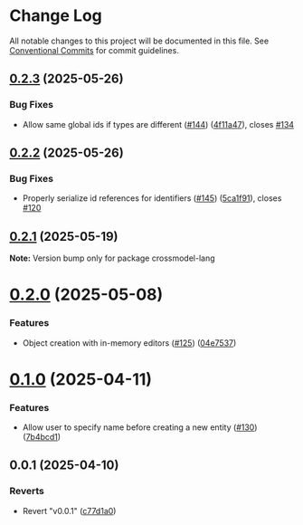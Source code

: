 # Change Log

All notable changes to this project will be documented in this file.
See [Conventional Commits](https://conventionalcommits.org) for commit guidelines.

## [0.2.3](https://github.com/crossbreezenl/crossmodel/compare/v0.2.2...v0.2.3) (2025-05-26)


### Bug Fixes

* Allow same global ids if types are different ([#144](https://github.com/crossbreezenl/crossmodel/issues/144)) ([4f11a47](https://github.com/crossbreezenl/crossmodel/commit/4f11a473d0d75bf2910c1fa2b6b3353e4f42b7fb)), closes [#134](https://github.com/crossbreezenl/crossmodel/issues/134)





## [0.2.2](https://github.com/crossbreezenl/crossmodel/compare/v0.2.1...v0.2.2) (2025-05-26)


### Bug Fixes

* Properly serialize id references for identifiers ([#145](https://github.com/crossbreezenl/crossmodel/issues/145)) ([5ca1f91](https://github.com/crossbreezenl/crossmodel/commit/5ca1f91eab681090ebe9e26a51169c3e81463339)), closes [#120](https://github.com/crossbreezenl/crossmodel/issues/120)





## [0.2.1](https://github.com/crossbreezenl/crossmodel/compare/v0.2.0...v0.2.1) (2025-05-19)

**Note:** Version bump only for package crossmodel-lang





# [0.2.0](https://github.com/crossbreezenl/crossmodel/compare/v0.1.1...v0.2.0) (2025-05-08)


### Features

* Object creation with in-memory editors ([#125](https://github.com/crossbreezenl/crossmodel/issues/125)) ([04e7537](https://github.com/crossbreezenl/crossmodel/commit/04e7537e388407651590254fb9a67507c0619dff))





# [0.1.0](https://github.com/crossbreezenl/crossmodel/compare/v0.0.1...v0.1.0) (2025-04-11)


### Features

* Allow user to specify name before creating a new entity ([#130](https://github.com/crossbreezenl/crossmodel/issues/130)) ([7b4bcd1](https://github.com/crossbreezenl/crossmodel/commit/7b4bcd1fe72a088e1c0e2d2a72cd3d97d092b1f1))





## 0.0.1 (2025-04-10)


### Reverts

* Revert "v0.0.1" ([c77d1a0](https://github.com/crossbreezenl/crossmodel/commit/c77d1a06fb83af8f95ae36e11c5d545bcd7a006b))
